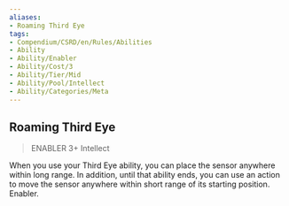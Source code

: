```yaml
---
aliases:
- Roaming Third Eye
tags:
- Compendium/CSRD/en/Rules/Abilities
- Ability
- Ability/Enabler
- Ability/Cost/3
- Ability/Tier/Mid
- Ability/Pool/Intellect
- Ability/Categories/Meta
---
```


  
## Roaming Third Eye  
>ENABLER 3+  Intellect  
  
When you use your Third Eye ability, you can place the sensor anywhere within long range. In addition, until that ability ends, you can use an action to move the sensor anywhere within short range of its starting position. Enabler.